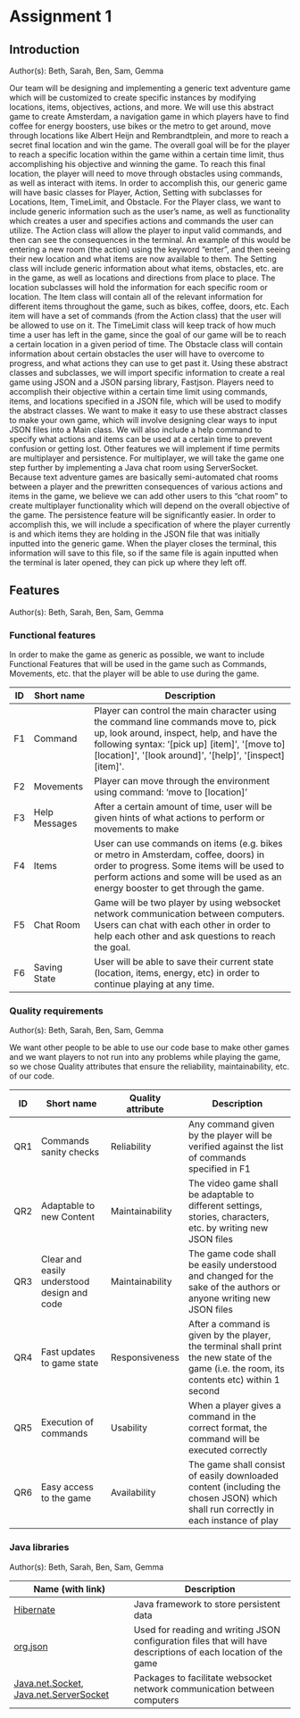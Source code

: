 # Assignment 1

## Introduction
Author(s): Beth, Sarah, Ben, Sam, Gemma

Our team will be designing and implementing a generic text adventure game which will be customized to create specific instances by modifying locations, items, objectives, actions, and more. We will use this abstract game to create Amsterdam, a navigation game in which players have to find coffee for energy boosters, use bikes or the metro to get around, move through locations like Albert Heijn and Rembrandtplein, and more to reach a secret final location and win the game.
The overall goal will be for the player to reach a specific location within the game within a certain time limit, thus accomplishing his objective and winning the game. To reach this final location, the player will need to move through obstacles using commands, as well as interact with items. In order to accomplish this, our generic game will have basic classes for Player, Action, Setting with subclasses for Locations, Item, TimeLimit, and Obstacle.
For the Player class, we want to include generic information such as the user’s name, as well as functionality which creates a user and specifies actions and commands the user can utilize.
The Action class will allow the player to input valid commands, and then can see the consequences in the terminal. An example of this would be entering a new room (the action) using the keyword “enter”, and then seeing their new location and what items are now available to them.
The Setting class will include generic information about what items, obstacles, etc. are in the game, as well as locations and directions from place to place. The location subclasses will hold the information for each specific room or location.
The Item class will contain all of the relevant information for different items throughout the game, such as bikes, coffee, doors, etc. Each item will have a set of commands (from the Action class) that the user will be allowed to use on it.
The TimeLimit class will keep track of how much time a user has left in the game, since the goal of our game will be to reach a certain location in a given period of time.
The Obstacle class will contain information about certain obstacles the user will have to overcome to progress, and what actions they can use to get past it.
Using these abstract classes and subclasses, we will import specific information to create a real game using JSON and a JSON parsing library, Fastjson. Players need to accomplish their objective within a certain time limit using commands, items, and locations specified in a JSON file, which will be used to modify the abstract classes. We want to make it easy to use these abstract classes to make your own game, which will involve designing clear ways to input JSON files into a Main class.  We will also include a help command to specify what actions and items can be used at a certain time to prevent confusion or getting lost.
Other features we will implement if time permits are multiplayer and persistence. For multiplayer, we will take the game one step further by implementing a Java chat room using ServerSocket. Because text adventure games are basically semi-automated chat rooms between a player and the prewritten consequences of various actions and items in the game, we believe we can add other users to this “chat room” to create multiplayer functionality which will depend on the overall objective of the game. The persistence feature will be significantly easier. In order to accomplish this, we will include a specification of where the player currently is and which items they are holding in the JSON file that was initially inputted into the generic game. When the player closes the terminal, this information will save to this file, so if the same file is again inputted when the terminal is later opened, they can pick up where they left off.


## Features
Author(s): Beth, Sarah, Ben, Sam, Gemma

### Functional features

In order to make the game as generic as possible, we want to include Functional Features that will be used in the game such as Commands, Movements, etc. that the player will be able to use during the game. 

| ID  | Short name  | Description  |
|---|---|---|
| F1  | Command | Player can control the main character using the command line commands move to, pick up, look around, inspect, help, and have the following syntax: ‘[pick up] [item]’, '[move to] [location]', '[look around]', '[help]', '[inspect][item]'.   |
| F2  | Movements  | Player can move through the environment using command: ‘move to [location]’  |
| F3  | Help Messages  | After a certain amount of time, user will be given hints of what actions to perform or movements to make  |
| F4  | Items | User can use commands on items (e.g. bikes or metro in Amsterdam, coffee, doors) in order to progress. Some items will be used to perform actions and some will be used as an energy booster to get through the game.  |
| F5  | Chat Room  | Game will be two player by using websocket network communication between computers. Users can chat with each other in order to help each other and ask questions to reach the goal.   |
| F6  | Saving State  | User will be able to save their current state (location, items, energy, etc) in order to continue playing at any time.   |

### Quality requirements
Author(s): Beth, Sarah, Ben, Sam, Gemma

We want other people to be able to use our code base to make other games and we want players to not run into any problems while playing the game, so we chose Quality attributes that ensure the reliability, maintainability, etc. of our code.

| ID  | Short name  | Quality attribute | Description  |
|---|---|---|---|
| QR1  | Commands sanity checks | Reliability  | Any command given by the player will be verified against the list of commands specified in F1 |
| QR2  | Adaptable to new Content | Maintainability  | The video game shall be adaptable to different settings, stories, characters, etc. by writing new JSON files  |
| QR3  | Clear and easily understood design and code | Maintainability  | The game code shall be easily understood and changed for the sake of the authors or anyone writing new JSON files |
| QR4  | Fast updates to game state | Responsiveness | After a command is given by the player, the terminal shall print the new state of the game (i.e. the room, its contents etc) within 1 second |
| QR5  | Execution of commands | Usability  | When a player gives a command in the correct format, the command will be executed correctly |
| QR6  | Easy access to the game | Availability  | The game shall consist of easily downloaded content (including the chosen JSON) which shall run correctly in each instance of play |

### Java libraries
Author(s): Beth, Sarah, Ben, Sam, Gemma

| Name (with link) | Description  |
|---|---|
| [Hibernate](https://hibernate.org/)  | Java framework to store persistent data |
| [org.json](https://stleary.github.io/JSON-java/index.html) | Used for reading and writing JSON configuration files that will have descriptions of each location of the game |
| [Java.net.Socket](https://docs.oracle.com/javase/7/docs/api/java/net/Socket.html), [Java.net.ServerSocket](https://docs.oracle.com/javase/8/docs/api/java/net/ServerSocket.html)  | Packages to facilitate websocket network communication between computers |
